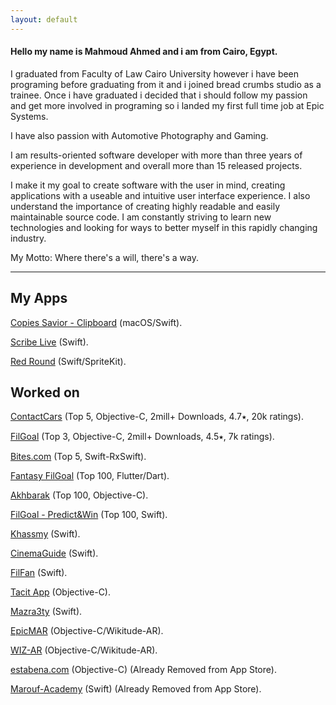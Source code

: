 ```yaml
---
layout: default
---
```

#### Hello my name is Mahmoud Ahmed and i am from Cairo, Egypt.

I graduated from Faculty of Law Cairo University however i have been programing before graduating from it and i joined bread crumbs studio as a trainee. Once i have graduated i decided that i should follow my passion and get more involved in programing so i landed my first full time job at Epic Systems.

I have also passion with Automotive Photography and Gaming.

I am results-oriented software developer with more than three years of experience in development and overall more than 15 released projects. 

I make it my goal to create software with the user in mind, creating applications with a useable and intuitive user interface experience. I also understand the importance of creating highly readable and easily maintainable source code. I am constantly striving to learn new technologies and looking for ways to better myself in this rapidly changing industry.

My Motto: Where there's a will, there's a way.

---

## My Apps

[Copies Savior - Clipboard](https://apps.apple.com/eg/app/copies-savior-clipboard/id1369631336) (macOS/Swift).

[Scribe Live](https://itunes.apple.com/eg/app/scribe-live/id1357806920?ls=1&mt=8) (Swift).

[Red Round](https://itunes.apple.com/eg/app/red-round/id1358798081?ls=1&mt=8) (Swift/SpriteKit).


## Worked on

[ContactCars](https://itunes.apple.com/eg/app/contactcars/id390158823?mt=8)     (Top 5, Objective-C, 2mill+ Downloads, 4.7⭑, 20k ratings).

[FilGoal](https://itunes.apple.com/eg/app/filgoal/id497717534?mt=8)     (Top 3, Objective-C, 2mill+ Downloads, 4.5⭑, 7k ratings).

[Bites.com](https://apps.apple.com/eg/app/bites-com/id1483688069)     (Top 5, Swift-RxSwift).

[Fantasy FilGoal](https://apps.apple.com/eg/app/fantasy-filgoal/id1482904075) (Top 100, Flutter/Dart).

[Akhbarak](https://apps.apple.com/eg/app/akhbarak/id485345639)  (Top 100, Objective-C).

[FilGoal - Predict&Win](https://itunes.apple.com/eg/app/filgoal-predict-win/id1382557696?mt=8)  (Top 100, Swift).

[Khassmy](https://apps.apple.com/eg/app/khassmy-%D8%AE%D8%B5%D9%85%D9%8A/id1227736017) (Swift).

[CinemaGuide](https://apps.apple.com/eg/app/cinema-guide/id525313547) (Swift).

[FilFan](https://apps.apple.com/eg/app/filfan/id994143148) (Swift).

[Tacit App](https://itunes.apple.com/eg/app/tacit-app/id1192355161?mt=8)  (Objective-C).

[Mazra3ty](https://itunes.apple.com/eg/app/mazra3ty/id1126704075?mt=8) (Swift).

[EpicMAR](https://itunes.apple.com/eg/app/epic-mar/id535122470?mt=8)  (Objective-C/Wikitude-AR).
 
[WIZ-AR](https://itunes.apple.com/eg/app/wiz-ar/id1227741789?mt=8)  (Objective-C/Wikitude-AR).

[estabena.com](https://itunes.apple.com/eg/app/estabena-com/id966821980?mt=8)  (Objective-C) (Already Removed from App Store).

[Marouf-Academy](https://itunes.apple.com/eg/app/marouf-academy/id1074632038?mt=8)  (Swift) (Already Removed from App Store).

